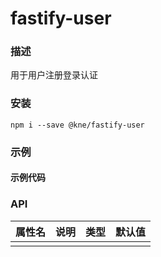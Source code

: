 
# fastify-user


### 描述

用于用户注册登录认证


### 安装

```shell
npm i --save @kne/fastify-user
```

### 示例

#### 示例代码



### API

| 属性名 | 说明 | 类型 | 默认值 |
|-----|----|----|-----|
|     |    |    |     |

